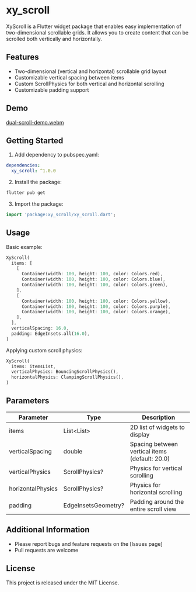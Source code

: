 <!--
This README describes the package. If you publish this package to pub.dev,
this README's contents appear on the landing page for your package.

For information about how to write a good package README, see the guide for
[writing package pages](https://dart.dev/guides/libraries/writing-package-pages).

For general information about developing packages, see the Dart guide for
[creating packages](https://dart.dev/guides/libraries/create-library-packages)
and the Flutter guide for
[developing packages and plugins](https://flutter.dev/developing-packages).
-->

# xy_scroll

XyScroll is a Flutter widget package that enables easy implementation of two-dimensional scrollable grids. It allows you to create content that can be scrolled both vertically and horizontally.

## Features

- Two-dimensional (vertical and horizontal) scrollable grid layout
- Customizable vertical spacing between items
- Custom ScrollPhysics for both vertical and horizontal scrolling
- Customizable padding support

## Demo
[dual-scroll-demo.webm](https://github.com/user-attachments/assets/82481e12-8e4b-4959-b9c4-660951b51995)


## Getting Started

1. Add dependency to pubspec.yaml:

```yaml
dependencies:
  xy_scroll: ^1.0.0
```

2. Install the package:

```bash
flutter pub get
```

3. Import the package:

```dart
import 'package:xy_scroll/xy_scroll.dart';
```

## Usage

Basic example:

```dart
XyScroll(
  items: [
    [
      Container(width: 100, height: 100, color: Colors.red),
      Container(width: 100, height: 100, color: Colors.blue),
      Container(width: 100, height: 100, color: Colors.green),
    ],
    [
      Container(width: 100, height: 100, color: Colors.yellow),
      Container(width: 100, height: 100, color: Colors.purple),
      Container(width: 100, height: 100, color: Colors.orange),
    ],
  ],
  verticalSpacing: 16.0,
  padding: EdgeInsets.all(16.0),
)
```

Applying custom scroll physics:

```dart
XyScroll(
  items: itemsList,
  verticalPhysics: BouncingScrollPhysics(),
  horizontalPhysics: ClampingScrollPhysics(),
)
```

## Parameters

| Parameter | Type | Description |
|------------|-------|-------------|
| items | List<List<Widget>> | 2D list of widgets to display |
| verticalSpacing | double | Spacing between vertical items (default: 20.0) |
| verticalPhysics | ScrollPhysics? | Physics for vertical scrolling |
| horizontalPhysics | ScrollPhysics? | Physics for horizontal scrolling |
| padding | EdgeInsetsGeometry? | Padding around the entire scroll view |

## Additional Information

- Please report bugs and feature requests on the [Issues page]
- Pull requests are welcome

## License

This project is released under the MIT License.
